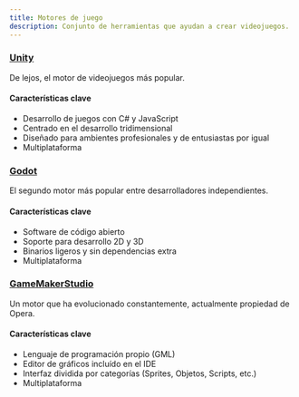 ```yaml
---
title: Motores de juego
description: Conjunto de herramientas que ayudan a crear videojuegos.
---
```

### [Unity](https://unity.com/)
De lejos, el motor de videojuegos más popular.
#### Características clave
* Desarrollo de juegos con C# y JavaScript
* Centrado en el desarrollo tridimensional
* Diseñado para ambientes profesionales y de entusiastas por igual
* Multiplataforma

### [Godot](https://godotengine.org/)
El segundo motor más popular entre desarrolladores independientes.
#### Características clave
* Software de código abierto
* Soporte para desarrollo 2D y 3D
* Binarios ligeros y sin dependencias extra
* Multiplataforma

### [GameMakerStudio](https://gamemaker.io/)
Un motor que ha evolucionado constantemente, actualmente propiedad de Opera.
#### Características clave
* Lenguaje de programación propio (GML)
* Editor de gráficos incluído en el IDE
* Interfaz dividida por categorías (Sprites, Objetos, Scripts, etc.)
* Multiplataforma
